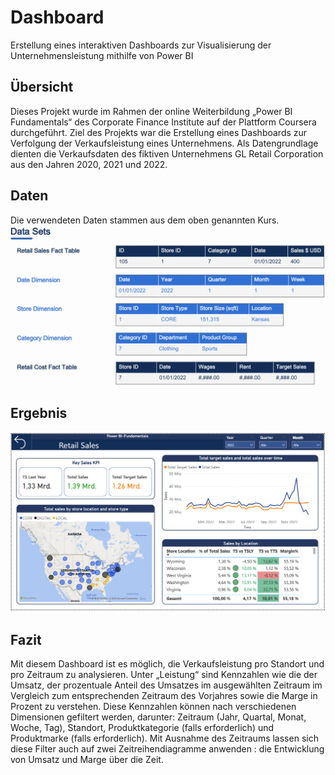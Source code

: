 # Dashboard
Erstellung eines interaktiven Dashboards zur Visualisierung der Unternehmensleistung mithilfe von Power BI
## Übersicht
Dieses Projekt wurde im Rahmen der online Weiterbildung „Power BI Fundamentals“ des Corporate Finance Institute auf der Plattform Coursera durchgeführt. Ziel des Projekts war die Erstellung eines Dashboards zur Verfolgung der  Verkaufsleistung eines Unternehmens. Als Datengrundlage dienten die Verkaufsdaten des fiktiven Unternehmens GL Retail Corporation  aus den Jahren 2020, 2021 und 2022. 

## Daten 
Die verwendeten Daten stammen aus dem oben genannten Kurs. 
![alt text](DataSet.png)
## Ergebnis
![alt text](Dashboard.png)

## Fazit
Mit diesem Dashboard ist es möglich, die Verkaufsleistung pro Standort und pro Zeitraum zu analysieren.
Unter „Leistung“ sind Kennzahlen wie die der Umsatz, der prozentuale Anteil des Umsatzes im ausgewählten Zeitraum im Vergleich zum entsprechenden Zeitraum des Vorjahres sowie die Marge in Prozent zu verstehen. Diese Kennzahlen können nach verschiedenen Dimensionen gefiltert werden, darunter: Zeitraum (Jahr, Quartal, Monat, Woche, Tag), Standort, Produktkategorie (falls erforderlich) und  Produktmarke (falls erforderlich). Mit Ausnahme des Zeitraums lassen sich diese Filter auch auf zwei Zeitreihendiagramme anwenden : die Entwicklung von Umsatz und Marge über die Zeit. 